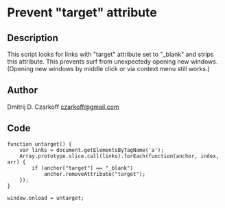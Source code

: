 Prevent "target" attribute
==========================

Description
-----------

This script looks for links with "target" attribute set to "_blank" and strips this attribute.  This prevents surf from unexpectedy opening new windows.  (Opening new windows by middle click or via context menu still works.)

Author
------

Dmitrij D. Czarkoff <czarkoff@gmail.com>

Code
----

	function untarget() {
		var links = document.getElementsByTagName('a');
		Array.prototype.slice.call(links).forEach(function(anchor, index, arr) {
			if (anchor["target"] == "_blank")
				anchor.removeAttribute("target");
		});
	}
	
	window.onload = untarget;
